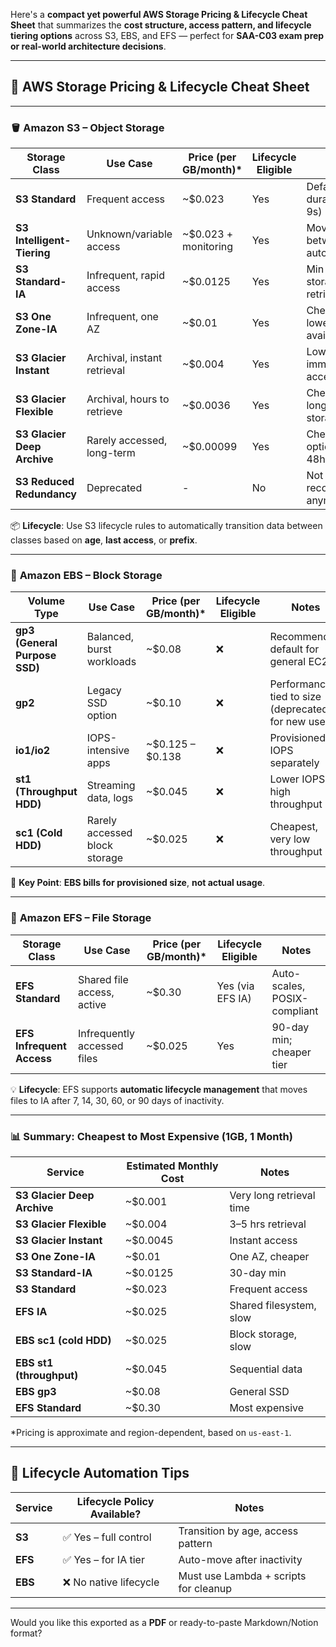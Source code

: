 Here's a **compact yet powerful AWS Storage Pricing & Lifecycle Cheat Sheet** that summarizes the **cost structure, access pattern, and lifecycle tiering options** across S3, EBS, and EFS — perfect for **SAA-C03 exam prep or real-world architecture decisions**.

---

## 📘 AWS Storage Pricing & Lifecycle Cheat Sheet

---

### 🪣 **Amazon S3 – Object Storage**

| Storage Class               | Use Case                    | Price (per GB/month)\* | Lifecycle Eligible | Notes                             |
| --------------------------- | --------------------------- | ---------------------- | ------------------ | --------------------------------- |
| **S3 Standard**             | Frequent access             | \~\$0.023              | Yes                | Default; high durability (11 9s)  |
| **S3 Intelligent-Tiering**  | Unknown/variable access     | \~\$0.023 + monitoring | Yes                | Moves between tiers automatically |
| **S3 Standard-IA**          | Infrequent, rapid access    | \~\$0.0125             | Yes                | Min 30-day storage; retrieval fee |
| **S3 One Zone-IA**          | Infrequent, one AZ          | \~\$0.01               | Yes                | Cheaper, but lower availability   |
| **S3 Glacier Instant**      | Archival, instant retrieval | \~\$0.004              | Yes                | Lower cost, immediate access      |
| **S3 Glacier Flexible**     | Archival, hours to retrieve | \~\$0.0036             | Yes                | Cheapest long-term storage        |
| **S3 Glacier Deep Archive** | Rarely accessed, long-term  | \~\$0.00099            | Yes                | Cheapest option; 12–48h retrieval |
| **S3 Reduced Redundancy**   | Deprecated                  | -                      | No                 | Not recommended anymore           |

📦 **Lifecycle**: Use S3 lifecycle rules to automatically transition data between classes based on **age**, **last access**, or **prefix**.

---

### 💽 **Amazon EBS – Block Storage**

| Volume Type                   | Use Case                      | Price (per GB/month)\* | Lifecycle Eligible | Notes                                             |
| ----------------------------- | ----------------------------- | ---------------------- | ------------------ | ------------------------------------------------- |
| **gp3 (General Purpose SSD)** | Balanced, burst workloads     | \~\$0.08               | ❌                 | Recommended default for general EC2               |
| **gp2**                       | Legacy SSD option             | \~\$0.10               | ❌                 | Performance tied to size (deprecated for new use) |
| **io1/io2**                   | IOPS-intensive apps           | \~\$0.125 – \$0.138    | ❌                 | Provisioned IOPS separately                       |
| **st1 (Throughput HDD)**      | Streaming data, logs          | \~\$0.045              | ❌                 | Lower IOPS, high throughput                       |
| **sc1 (Cold HDD)**            | Rarely accessed block storage | \~\$0.025              | ❌                 | Cheapest, very low throughput                     |

🧠 **Key Point**: **EBS bills for provisioned size**, **not actual usage**.

---

### 📁 **Amazon EFS – File Storage**

| Storage Class             | Use Case                    | Price (per GB/month)\* | Lifecycle Eligible | Notes                        |
| ------------------------- | --------------------------- | ---------------------- | ------------------ | ---------------------------- |
| **EFS Standard**          | Shared file access, active  | \~\$0.30               | Yes (via EFS IA)   | Auto-scales, POSIX-compliant |
| **EFS Infrequent Access** | Infrequently accessed files | \~\$0.025              | Yes                | 90-day min; cheaper tier     |

💡 **Lifecycle**: EFS supports **automatic lifecycle management** that moves files to IA after 7, 14, 30, 60, or 90 days of inactivity.

---

### 📊 Summary: Cheapest to Most Expensive (1GB, 1 Month)

| Service                     | Estimated Monthly Cost | Notes                    |
| --------------------------- | ---------------------- | ------------------------ |
| **S3 Glacier Deep Archive** | \~\$0.001              | Very long retrieval time |
| **S3 Glacier Flexible**     | \~\$0.004              | 3–5 hrs retrieval        |
| **S3 Glacier Instant**      | \~\$0.0045             | Instant access           |
| **S3 One Zone-IA**          | \~\$0.01               | One AZ, cheaper          |
| **S3 Standard-IA**          | \~\$0.0125             | 30-day min               |
| **S3 Standard**             | \~\$0.023              | Frequent access          |
| **EFS IA**                  | \~\$0.025              | Shared filesystem, slow  |
| **EBS sc1 (cold HDD)**      | \~\$0.025              | Block storage, slow      |
| **EBS st1 (throughput)**    | \~\$0.045              | Sequential data          |
| **EBS gp3**                 | \~\$0.08               | General SSD              |
| **EFS Standard**            | \~\$0.30               | Most expensive           |

\*Pricing is approximate and region-dependent, based on `us-east-1`.

---

## 🧠 Lifecycle Automation Tips

| Service | Lifecycle Policy Available? | Notes                                 |
| ------- | --------------------------- | ------------------------------------- |
| **S3**  | ✅ Yes – full control       | Transition by age, access pattern     |
| **EFS** | ✅ Yes – for IA tier        | Auto-move after inactivity            |
| **EBS** | ❌ No native lifecycle      | Must use Lambda + scripts for cleanup |

---

Would you like this exported as a **PDF** or ready-to-paste Markdown/Notion format?
